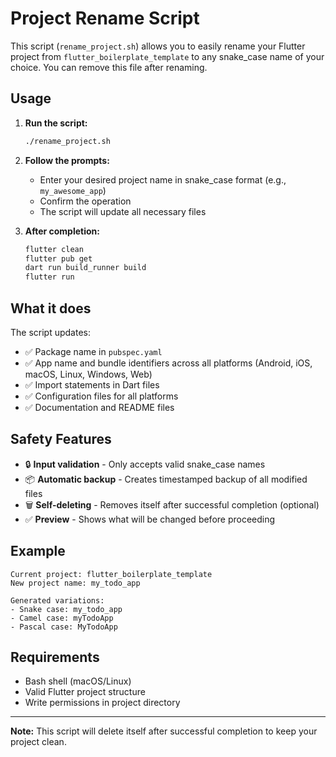 # Project Rename Script

This script (`rename_project.sh`) allows you to easily rename your Flutter project from `flutter_boilerplate_template` to any snake_case name of your choice. You can remove this file after renaming.

## Usage

1. **Run the script:**
   ```bash
   ./rename_project.sh
   ```

2. **Follow the prompts:**
   - Enter your desired project name in snake_case format (e.g., `my_awesome_app`)
   - Confirm the operation
   - The script will update all necessary files

3. **After completion:**
   ```bash
   flutter clean
   flutter pub get
   dart run build_runner build
   flutter run
   ```

## What it does

The script updates:
- ✅ Package name in `pubspec.yaml`
- ✅ App name and bundle identifiers across all platforms (Android, iOS, macOS, Linux, Windows, Web)
- ✅ Import statements in Dart files
- ✅ Configuration files for all platforms
- ✅ Documentation and README files

## Safety Features

- 🔒 **Input validation** - Only accepts valid snake_case names
- 📦 **Automatic backup** - Creates timestamped backup of all modified files
- 🗑️ **Self-deleting** - Removes itself after successful completion (optional)
- ✅ **Preview** - Shows what will be changed before proceeding

## Example

```
Current project: flutter_boilerplate_template
New project name: my_todo_app

Generated variations:
- Snake case: my_todo_app
- Camel case: myTodoApp
- Pascal case: MyTodoApp
```

## Requirements

- Bash shell (macOS/Linux)
- Valid Flutter project structure
- Write permissions in project directory

---

**Note:** This script will delete itself after successful completion to keep your project clean.
